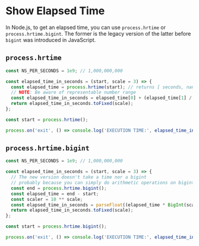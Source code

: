 # Show Elapsed Time

In Node.js, to get an elapsed time, you can use `process.hrtime` or `process.hrtime.bigint`.
The former is the legacy version of the latter before `bigint` was introduced in JavaScript.

## `process.hrtime`

```js
const NS_PER_SECONDS = 1e9; // 1,000,000,000

const elapsed_time_in_seconds = (start, scale = 3) => {
  const elapsed_time = process.hrtime(start); // returns [ seconds, nanoseconds ]
  // NOTE: Be aware of representable number range
  const elapsed_time_in_seconds = elapsed_time[0] + (elapsed_time[1] / NS_PER_SECONDS);
  return elapsed_time_in_seconds.toFixed(scale);
};

const start = process.hrtime();

process.on('exit', () => console.log('EXECUTION TIME:', elapsed_time_in_seconds(start), 'seconds'));
```

## `process.hrtime.bigint`

```js
const NS_PER_SECONDS = 1e9; // 1,000,000,000

const elapsed_time_in_seconds = (start, scale = 3) => {
  // The new version doesn't take a time nor a bigint
  // probably because you can simply do arithmetic operations on bigint objects.
  const end = process.hrtime.bigint();
  const elapsed_time = end - start;
  const scaler = 10 ** scale;
  const elapsed_time_in_seconds = parseFloat((elapsed_time * BigInt(scaler)) / BigInt(NS_PER_SECONDS)) / scaler;
  return elapsed_time_in_seconds.toFixed(scale);
};

const start = process.hrtime.bigint();

process.on('exit', () => console.log('EXECUTION TIME:', elapsed_time_in_seconds(start), 'seconds'));
```
